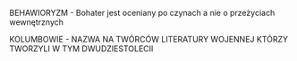
BEHAWIORYZM - Bohater jest oceniany po czynach a nie o przeżyciach wewnętrznych

KOLUMBOWIE - NAZWA NA TWÓRCÓW LITERATURY WOJENNEJ KTÓRZY TWORZYLI W TYM DWUDZIESTOLECII